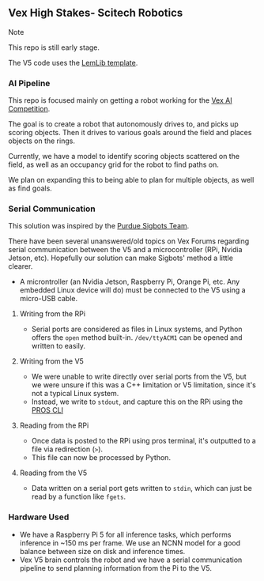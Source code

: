 ## Vex High Stakes- Scitech Robotics

> [!NOTE] 
> This repo is still early stage.

The V5 code uses the [LemLib template](https://github.com/LemLib/LemLib).

### AI Pipeline

This repo is focused mainly on getting a robot working for the [Vex AI Competition](https://www.vexrobotics.com/v5/competition/vex-ai?srsltid=AfmBOorL4r-guUf88ANdb4c1tMG45PZGn8NL3nQlj_xhJ-_WA2QPJmsj).

The goal is to create a robot that autonomously drives to, and picks up scoring objects. Then it drives to various goals around the field and places objects on the rings. 

Currently, we have a model to identify scoring objects scattered on the field, as well as an occupancy grid for the robot to find paths on. 

We plan on expanding this to being able to plan for multiple objects, as well as find goals. 

### Serial Communication

This solution was inspired by the [Purdue Sigbots Team](https://github.com/BLRSAI).

There have been several unanswered/old topics on Vex Forums regarding serial communication between the V5 and a microcontroller (RPi, Nvidia Jetson, etc). Hopefully our solution can make Sigbots' method a little clearer. 

- A microntroller (an Nvidia Jetson, Raspberry Pi, Orange Pi, etc. Any embedded Linux device will do) must be connected to the V5 using a micro-USB cable.
1. Writing from the RPi
    - Serial ports are considered as files in Linux systems, and Python offers the `open` method built-in. `/dev/ttyACM1` can be opened and written to easily.

2. Writing from the V5
    - We were unable to write directly over serial ports from the V5, but we were unsure if this was a C++ limitation or V5 limitation, since it's not a typical Linux system. 
    - Instead, we write to `stdout`, and capture this on the RPi using the [PROS CLI](https://github.com/purduesigbots/pros-cli)

3. Reading from the RPi
    - Once data is posted to the RPi using pros terminal, it's outputted to a file via redirection (`>`).
    - This file can now be processed by Python.

4. Reading from the V5
    - Data written on a serial port gets written to `stdin`, which can just be read by a function like `fgets`. 

### Hardware Used

- We have a Raspberry Pi 5 for all inference tasks, which performs inference in ~150 ms per frame. We use an NCNN model for a good balance between size on disk and inference times. 
- Vex V5 brain controls the robot and we have a serial communication pipeline to send planning information from the Pi to the V5.
